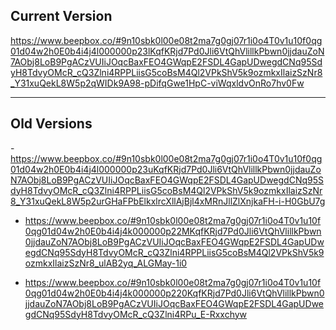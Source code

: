 ## Current Version
https://www.beepbox.co/#9n10sbk0l00e08t2ma7g0gj07r1i0o4T0v1u10f0qg01d04w2h0E0b4i4j4l000000p23lKqfKRjd7Pd0Jli6VtQhVlillkPbwn0jjdauZoN7AObj8LoB9PgACzVUIiJOqcBaxFEO4GWqpE2FSDL4GapUDwegdCNq95SdyH8TdvyOMcR_cQ3Zlni4RPPLiisG5coBsM4Ql2VPkShV5k9ozmkxIlaizSzNr8_Y31xuQekL8W5p2qWIDk9A98-pDifqGwe1HpC-viWqxldvOnRo7hv0Fw


---

## Old Versions

-https://www.beepbox.co/#9n10sbk0l00e08t2ma7g0gj07r1i0o4T0v1u10f0qg01d04w2h0E0b4i4j4l000000p23uKqfKRjd7Pd0Jli6VtQhVlillkPbwn0jjdauZoN7AObj8LoB9PgACzVUIiJOqcBaxFEO4GWqpE2FSDL4GapUDwegdCNq95SdyH8TdvyOMcR_cQ3Zlni4RPPLiisG5coBsM4Ql2VPkShV5k9ozmkxIlaizSzNr8_Y31xuQekL8W5p2urGHaFPbElkxlrcXllAjBjl4xMRnJllZlXnjkaFH-i-H0GbU7g
- https://www.beepbox.co/#9n10sbk0l00e08t2ma7g0gj07r1i0o4T0v1u10f0qg01d04w2h0E0b4i4j4k000000p22MKqfKRjd7Pd0Jli6VtQhVlillkPbwn0jjdauZoN7AObj8LoB9PgACzVUIiJOqcBaxFEO4GWqpE2FSDL4GapUDwegdCNq95SdyH8TdvyOMcR_cQ3Zlni4RPPLiisG5coBsM4Ql2VPkShV5k9ozmkxIlaizSzNr8_ulAB2yq_ALGMay-1i0

- https://www.beepbox.co/#9n10sbk0l00e08t2ma7g0gj07r1i0o4T0v1u10f0qg01d04w2h0E0b4i4j4k000000p220KqfKRjd7Pd0Jli6VtQhVlillkPbwn0jjdauZoN7AObj8LoB9PgACzVUIiJOqcBaxFEO4GWqpE2FSDL4GapUDwegdCNq95SdyH8TdvyOMcR_cQ3Zlni4RPu_E-Rxxchyw
